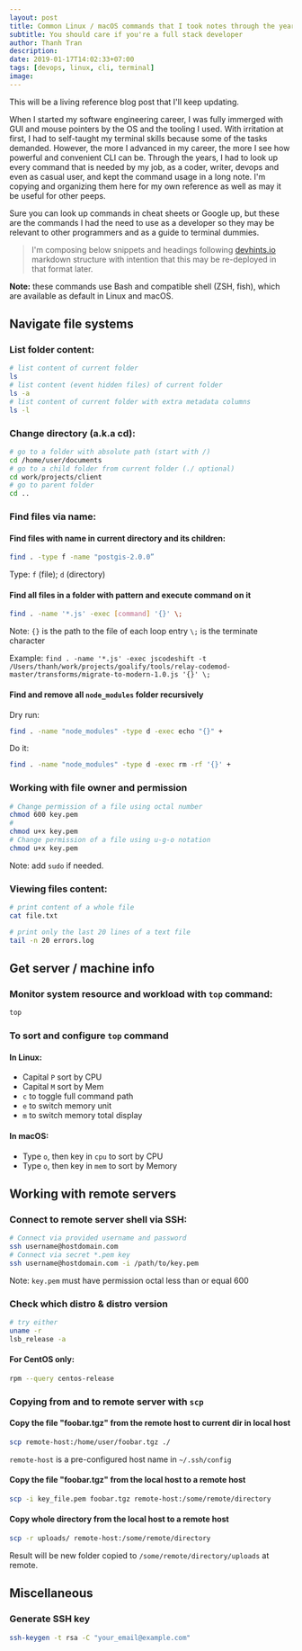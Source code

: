 ```yaml
---
layout: post
title: Common Linux / macOS commands that I took notes through the years
subtitle: You should care if you're a full stack developer
author: Thanh Tran
description:
date: 2019-01-17T14:02:33+07:00
tags: [devops, linux, cli, terminal]
image:
---
```


This will be a living reference blog post that I'll keep updating.

When I started my software engineering career, I was fully immerged with GUI and mouse pointers by the OS and the tooling I used. With irritation at first, I had to self-taught my terminal skills because some of the tasks demanded. However, the more I advanced in my career, the more I see how powerful and convenient CLI can be. Through the years, I had to look up every command that is needed by my job, as a coder, writer, devops and even as casual user, and kept the command usage in a long note. I'm copying and organizing them here for my own reference as well as may it be useful for other peeps.

Sure you can look up commands in cheat sheets or Google up, but these are the commands I had the need to use as a developer so they may be relevant to other programmers and as a guide to terminal dummies.

> I'm composing below snippets and headings following [devhints.io](https://devhints.io) markdown structure with intention that this may be re-deployed in that format later.

**Note:** these commands use Bash and compatible shell (ZSH, fish), which are available as default in Linux and macOS.

## Navigate file systems

### List folder content:

```sh
# list content of current folder
ls
# list content (event hidden files) of current folder
ls -a
# list content of current folder with extra metadata columns
ls -l
```

### Change directory (a.k.a cd):

```sh
# go to a folder with absolute path (start with /)
cd /home/user/documents
# go to a child folder from current folder (./ optional)
cd work/projects/client
# go to parent folder
cd ..
```

### Find files via name:

#### Find files with name in current directory and its children:

```sh
find . -type f -name "postgis-2.0.0”
```

Type: `f` (file); `d` (directory)

#### Find all files in a folder with pattern and execute command on it

```sh
find . -name '*.js' -exec [command] '{}' \;
```

Note:
`{}` is the path to the file of each loop entry
`\;` is the terminate character

Example: `find . -name '*.js' -exec jscodeshift -t /Users/thanh/work/projects/goalify/tools/relay-codemod-master/transforms/migrate-to-modern-1.0.js '{}' \;`

#### Find and remove all `node_modules` folder recursively

Dry run:

```sh
find . -name "node_modules" -type d -exec echo "{}" +
```

Do it:

```sh
find . -name "node_modules" -type d -exec rm -rf '{}' +
```

### Working with file owner and permission

```sh
# Change permission of a file using octal number
chmod 600 key.pem
#
chmod u+x key.pem
# Change permission of a file using u-g-o notation
chmod u+x key.pem

```

Note: add `sudo` if needed.

### Viewing files content:

```sh
# print content of a whole file
cat file.txt

# print only the last 20 lines of a text file
tail -n 20 errors.log
```

## Get server / machine info

### Monitor system resource and workload with `top` command:

```sh
top
```

### To sort and configure `top` command

#### In Linux:

- Capital `P` sort by CPU
- Capital `M` sort by Mem
- `c` to toggle full command path
- `e` to switch memory unit
- `m` to switch memory total display

#### In macOS:

- Type `o`, then key in `cpu` to sort by CPU
- Type `o`, then key in `mem` to sort by Memory

## Working with remote servers

### Connect to remote server shell via SSH:

```sh
# Connect via provided username and password
ssh username@hostdomain.com
# Connect via secret *.pem key
ssh username@hostdomain.com -i /path/to/key.pem
```
Note: `key.pem` must have permission octal less than or equal 600

### Check which distro & distro version

```sh
# try either
uname -r
lsb_release -a
```

#### For CentOS only:

```sh
rpm --query centos-release
```

### Copying from and to remote server with `scp`

#### Copy the file "foobar.tgz" from the remote host to current dir in local host

```sh
scp remote-host:/home/user/foobar.tgz ./
```

`remote-host` is a pre-configured host name in `~/.ssh/config`

#### Copy the file "foobar.tgz" from the local host to a remote host

```sh
scp -i key_file.pem foobar.tgz remote-host:/some/remote/directory
```

#### Copy whole directory from the local host to a remote host

```sh
scp -r uploads/ remote-host:/some/remote/directory
```

Result will be new folder copied to `/some/remote/directory/uploads` at remote.

## Miscellaneous

### Generate SSH key

```sh
ssh-keygen -t rsa -C "your_email@example.com"
```
